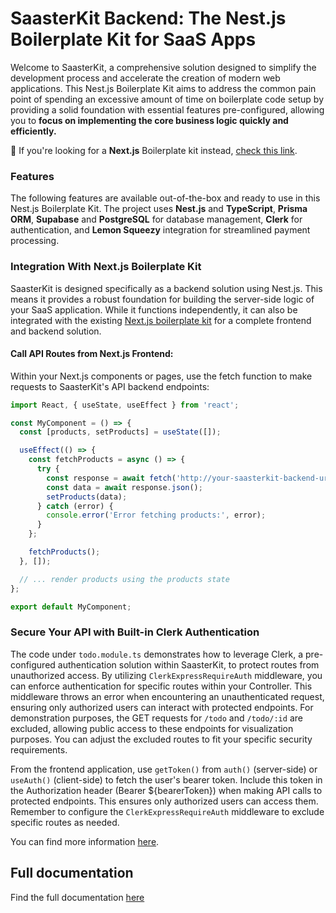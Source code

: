 # SaasterKit Backend: The Nest.js Boilerplate Kit for SaaS Apps

Welcome to SaasterKit, a comprehensive solution designed to simplify the development process and accelerate the creation of modern web applications. This Nest.js Boilerplate Kit aims to address the common pain point of spending an excessive amount of time on boilerplate code setup by providing a solid foundation with essential features pre-configured, allowing you to **focus on implementing the core business logic quickly and efficiently.**

👀 If you're looking for a **Next.js** Boilerplate kit instead, [check this link](https://saasterkit.vercel.app).

### Features

The following features are available out-of-the-box and ready to use in this Nest.js Boilerplate Kit. The project uses **Nest.js** and **TypeScript**, **Prisma ORM**, **Supabase** and **PostgreSQL** for database management, **Clerk** for authentication, and **Lemon Squeezy** integration for streamlined payment processing.

### Integration With Next.js Boilerplate Kit

SaasterKit is designed specifically as a backend solution using Nest.js. This means it provides a robust foundation for building the server-side logic of your SaaS application. While it functions independently, it can also be integrated with the existing [Next.js boilerplate kit](https://saasterkit.vercel.app) for a complete frontend and backend solution. 

#### Call API Routes from Next.js Frontend:

Within your Next.js components or pages, use the fetch function to make requests to SaasterKit's API backend endpoints:

```javascript
import React, { useState, useEffect } from 'react';

const MyComponent = () => {
  const [products, setProducts] = useState([]);

  useEffect(() => {
    const fetchProducts = async () => {
      try {
        const response = await fetch('http://your-saasterkit-backend-url/todo'); // Replace with your SaasterKit's URL
        const data = await response.json();
        setProducts(data);
      } catch (error) {
        console.error('Error fetching products:', error);
      }
    };

    fetchProducts();
  }, []);

  // ... render products using the products state
};

export default MyComponent;
```

### Secure Your API with Built-in Clerk Authentication

The code under `todo.module.ts` demonstrates how to leverage Clerk, a pre-configured authentication solution within SaasterKit, to protect routes from unauthorized access. By utilizing `ClerkExpressRequireAuth` middleware, you can enforce authentication for specific routes within your Controller. This middleware throws an error when encountering an unauthenticated request, ensuring only authorized users can interact with protected endpoints. For demonstration purposes, the GET requests for `/todo` and `/todo/:id` are excluded, allowing public access to these endpoints for visualization purposes. You can adjust the excluded routes to fit your specific security requirements.

From the frontend application, use `getToken()` from `auth()` (server-side) or `useAuth()` (client-side) to fetch the user's bearer token. Include this token in the Authorization header (Bearer ${bearerToken}) when making API calls to protected endpoints. This ensures only authorized users can access them. Remember to configure the `ClerkExpressRequireAuth` middleware to exclude specific routes as needed.

You can find more information [here](https://clerk.com/docs/backend-requests/handling/nodejs).

## Full documentation

Find the full documentation [here](https://saasterkit.vercel.app/docs)
